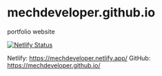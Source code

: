 # mechdeveloper.github.io
portfolio website

[![Netlify Status](https://api.netlify.com/api/v1/badges/9d835383-b8d7-40ce-bf39-6c9c10c2bf51/deploy-status)](https://app.netlify.com/sites/mechdeveloper/deploys)

Netlify: <https://mechdeveloper.netlify.app/>
GitHub:  <https://mechdeveloper.github.io/>

